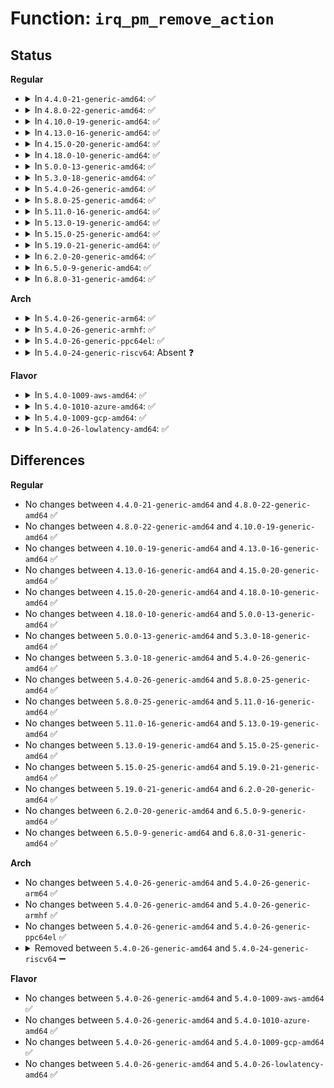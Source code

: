 # Function: <code>irq_pm_remove_action</code>

## Status
<b>Regular</b>
<ul>
<li>
<details>
<summary>In <code>4.4.0-21-generic-amd64</code>: ✅</summary>

```c
void irq_pm_remove_action(struct irq_desc * desc, struct irqaction * action)
```

```json
{
  "name": "irq_pm_remove_action",
  "collision_type": "Unique Global",
  "inline_type": "No",
  "funcs": [
    {
      "addr": 18446744071579773488,
      "name": "irq_pm_remove_action",
      "external": true,
      "loc": "kernel/irq/pm.c:58",
      "file": "kernel/irq/pm.c",
      "inline": "seen, unknown",
      "caller_inline": [],
      "caller_func": [
        "kernel/irq/manage.c:__free_irq"
      ]
    }
  ],
  "symbols": [
    {
      "addr": 18446744071579773488,
      "name": "irq_pm_remove_action",
      "section": ".text",
      "bind": "STB_GLOBAL",
      "size": 64
    }
  ]
}
```
</details>
</li>
<li>
<details>
<summary>In <code>4.8.0-22-generic-amd64</code>: ✅</summary>

```c
void irq_pm_remove_action(struct irq_desc * desc, struct irqaction * action)
```

```json
{
  "name": "irq_pm_remove_action",
  "collision_type": "Unique Global",
  "inline_type": "No",
  "funcs": [
    {
      "addr": 18446744071579796672,
      "name": "irq_pm_remove_action",
      "external": true,
      "loc": "kernel/irq/pm.c:58",
      "file": "kernel/irq/pm.c",
      "inline": "seen, unknown",
      "caller_inline": [],
      "caller_func": [
        "kernel/irq/manage.c:__free_irq"
      ]
    }
  ],
  "symbols": [
    {
      "addr": 18446744071579796672,
      "name": "irq_pm_remove_action",
      "section": ".text",
      "bind": "STB_GLOBAL",
      "size": 64
    }
  ]
}
```
</details>
</li>
<li>
<details>
<summary>In <code>4.10.0-19-generic-amd64</code>: ✅</summary>

```c
void irq_pm_remove_action(struct irq_desc * desc, struct irqaction * action)
```

```json
{
  "name": "irq_pm_remove_action",
  "collision_type": "Unique Global",
  "inline_type": "No",
  "funcs": [
    {
      "addr": 18446744071579823856,
      "name": "irq_pm_remove_action",
      "external": true,
      "loc": "kernel/irq/pm.c:58",
      "file": "kernel/irq/pm.c",
      "inline": "seen, unknown",
      "caller_inline": [],
      "caller_func": [
        "kernel/irq/manage.c:__free_irq"
      ]
    }
  ],
  "symbols": [
    {
      "addr": 18446744071579823856,
      "name": "irq_pm_remove_action",
      "section": ".text",
      "bind": "STB_GLOBAL",
      "size": 64
    }
  ]
}
```
</details>
</li>
<li>
<details>
<summary>In <code>4.13.0-16-generic-amd64</code>: ✅</summary>

```c
void irq_pm_remove_action(struct irq_desc * desc, struct irqaction * action)
```

```json
{
  "name": "irq_pm_remove_action",
  "collision_type": "Unique Global",
  "inline_type": "No",
  "funcs": [
    {
      "addr": 18446744071579823392,
      "name": "irq_pm_remove_action",
      "external": true,
      "loc": "kernel/irq/pm.c:58",
      "file": "kernel/irq/pm.c",
      "inline": "seen, unknown",
      "caller_inline": [],
      "caller_func": [
        "kernel/irq/manage.c:__free_irq"
      ]
    }
  ],
  "symbols": [
    {
      "addr": 18446744071579823392,
      "name": "irq_pm_remove_action",
      "section": ".text",
      "bind": "STB_GLOBAL",
      "size": 64
    }
  ]
}
```
</details>
</li>
<li>
<details>
<summary>In <code>4.15.0-20-generic-amd64</code>: ✅</summary>

```c
void irq_pm_remove_action(struct irq_desc * desc, struct irqaction * action)
```

```json
{
  "name": "irq_pm_remove_action",
  "collision_type": "Unique Global",
  "inline_type": "No",
  "funcs": [
    {
      "addr": 18446744071579858896,
      "name": "irq_pm_remove_action",
      "external": true,
      "loc": "kernel/irq/pm.c:58",
      "file": "kernel/irq/pm.c",
      "inline": "seen, unknown",
      "caller_inline": [],
      "caller_func": [
        "kernel/irq/manage.c:__free_irq"
      ]
    }
  ],
  "symbols": [
    {
      "addr": 18446744071579858896,
      "name": "irq_pm_remove_action",
      "section": ".text",
      "bind": "STB_GLOBAL",
      "size": 64
    }
  ]
}
```
</details>
</li>
<li>
<details>
<summary>In <code>4.18.0-10-generic-amd64</code>: ✅</summary>

```c
void irq_pm_remove_action(struct irq_desc * desc, struct irqaction * action)
```

```json
{
  "name": "irq_pm_remove_action",
  "collision_type": "Unique Global",
  "inline_type": "No",
  "funcs": [
    {
      "addr": 18446744071579892528,
      "name": "irq_pm_remove_action",
      "external": true,
      "loc": "kernel/irq/pm.c:57",
      "file": "kernel/irq/pm.c",
      "inline": "seen, unknown",
      "caller_inline": [],
      "caller_func": [
        "kernel/irq/manage.c:__free_irq"
      ]
    }
  ],
  "symbols": [
    {
      "addr": 18446744071579892528,
      "name": "irq_pm_remove_action",
      "section": ".text",
      "bind": "STB_GLOBAL",
      "size": 64
    }
  ]
}
```
</details>
</li>
<li>
<details>
<summary>In <code>5.0.0-13-generic-amd64</code>: ✅</summary>

```c
void irq_pm_remove_action(struct irq_desc * desc, struct irqaction * action)
```

```json
{
  "name": "irq_pm_remove_action",
  "collision_type": "Unique Global",
  "inline_type": "No",
  "funcs": [
    {
      "addr": 18446744071579939600,
      "name": "irq_pm_remove_action",
      "external": true,
      "loc": "kernel/irq/pm.c:57",
      "file": "kernel/irq/pm.c",
      "inline": "seen, unknown",
      "caller_inline": [],
      "caller_func": [
        "kernel/irq/manage.c:__free_irq"
      ]
    }
  ],
  "symbols": [
    {
      "addr": 18446744071579939600,
      "name": "irq_pm_remove_action",
      "section": ".text",
      "bind": "STB_GLOBAL",
      "size": 64
    }
  ]
}
```
</details>
</li>
<li>
<details>
<summary>In <code>5.3.0-18-generic-amd64</code>: ✅</summary>

```c
void irq_pm_remove_action(struct irq_desc * desc, struct irqaction * action)
```

```json
{
  "name": "irq_pm_remove_action",
  "collision_type": "Unique Global",
  "inline_type": "No",
  "funcs": [
    {
      "addr": 18446744071579978224,
      "name": "irq_pm_remove_action",
      "external": true,
      "loc": "kernel/irq/pm.c:57",
      "file": "kernel/irq/pm.c",
      "inline": "seen, unknown",
      "caller_inline": [],
      "caller_func": [
        "kernel/irq/manage.c:__cleanup_nmi",
        "kernel/irq/manage.c:__free_irq"
      ]
    }
  ],
  "symbols": [
    {
      "addr": 18446744071579978224,
      "name": "irq_pm_remove_action",
      "section": ".text",
      "bind": "STB_GLOBAL",
      "size": 64
    }
  ]
}
```
</details>
</li>
<li>
<details>
<summary>In <code>5.4.0-26-generic-amd64</code>: ✅</summary>

```c
void irq_pm_remove_action(struct irq_desc * desc, struct irqaction * action)
```

```json
{
  "name": "irq_pm_remove_action",
  "collision_type": "Unique Global",
  "inline_type": "No",
  "funcs": [
    {
      "addr": 18446744071580027728,
      "name": "irq_pm_remove_action",
      "external": true,
      "loc": "kernel/irq/pm.c:57",
      "file": "kernel/irq/pm.c",
      "inline": "seen, unknown",
      "caller_inline": [],
      "caller_func": [
        "kernel/irq/manage.c:__cleanup_nmi",
        "kernel/irq/manage.c:__free_irq"
      ]
    }
  ],
  "symbols": [
    {
      "addr": 18446744071580027728,
      "name": "irq_pm_remove_action",
      "section": ".text",
      "bind": "STB_GLOBAL",
      "size": 64
    }
  ]
}
```
</details>
</li>
<li>
<details>
<summary>In <code>5.8.0-25-generic-amd64</code>: ✅</summary>

```c
void irq_pm_remove_action(struct irq_desc * desc, struct irqaction * action)
```

```json
{
  "name": "irq_pm_remove_action",
  "collision_type": "Unique Global",
  "inline_type": "No",
  "funcs": [
    {
      "addr": 18446744071580078368,
      "name": "irq_pm_remove_action",
      "external": true,
      "loc": "kernel/irq/pm.c:57",
      "file": "kernel/irq/pm.c",
      "inline": "seen, unknown",
      "caller_inline": [],
      "caller_func": [
        "kernel/irq/manage.c:__cleanup_nmi",
        "kernel/irq/manage.c:__free_irq"
      ]
    }
  ],
  "symbols": [
    {
      "addr": 18446744071580078368,
      "name": "irq_pm_remove_action",
      "section": ".text",
      "bind": "STB_GLOBAL",
      "size": 64
    }
  ]
}
```
</details>
</li>
<li>
<details>
<summary>In <code>5.11.0-16-generic-amd64</code>: ✅</summary>

```c
void irq_pm_remove_action(struct irq_desc * desc, struct irqaction * action)
```

```json
{
  "name": "irq_pm_remove_action",
  "collision_type": "Unique Global",
  "inline_type": "No",
  "funcs": [
    {
      "addr": 18446744071580060544,
      "name": "irq_pm_remove_action",
      "external": true,
      "loc": "kernel/irq/pm.c:57",
      "file": "kernel/irq/pm.c",
      "inline": "seen, unknown",
      "caller_inline": [],
      "caller_func": [
        "kernel/irq/manage.c:__cleanup_nmi",
        "kernel/irq/manage.c:__free_irq"
      ]
    }
  ],
  "symbols": [
    {
      "addr": 18446744071580060544,
      "name": "irq_pm_remove_action",
      "section": ".text",
      "bind": "STB_GLOBAL",
      "size": 64
    }
  ]
}
```
</details>
</li>
<li>
<details>
<summary>In <code>5.13.0-19-generic-amd64</code>: ✅</summary>

```c
void irq_pm_remove_action(struct irq_desc * desc, struct irqaction * action)
```

```json
{
  "name": "irq_pm_remove_action",
  "collision_type": "Unique Global",
  "inline_type": "No",
  "funcs": [
    {
      "addr": 18446744071580061184,
      "name": "irq_pm_remove_action",
      "external": true,
      "loc": "kernel/irq/pm.c:57",
      "file": "kernel/irq/pm.c",
      "inline": "seen, unknown",
      "caller_inline": [],
      "caller_func": [
        "kernel/irq/manage.c:__cleanup_nmi",
        "kernel/irq/manage.c:__free_irq"
      ]
    }
  ],
  "symbols": [
    {
      "addr": 18446744071580061184,
      "name": "irq_pm_remove_action",
      "section": ".text",
      "bind": "STB_GLOBAL",
      "size": 64
    }
  ]
}
```
</details>
</li>
<li>
<details>
<summary>In <code>5.15.0-25-generic-amd64</code>: ✅</summary>

```c
void irq_pm_remove_action(struct irq_desc * desc, struct irqaction * action)
```

```json
{
  "name": "irq_pm_remove_action",
  "collision_type": "Unique Global",
  "inline_type": "No",
  "funcs": [
    {
      "addr": 18446744071580193760,
      "name": "irq_pm_remove_action",
      "external": true,
      "loc": "kernel/irq/pm.c:57",
      "file": "kernel/irq/pm.c",
      "inline": "seen, unknown",
      "caller_inline": [],
      "caller_func": [
        "kernel/irq/manage.c:__cleanup_nmi",
        "kernel/irq/manage.c:__free_irq"
      ]
    }
  ],
  "symbols": [
    {
      "addr": 18446744071580193760,
      "name": "irq_pm_remove_action",
      "section": ".text",
      "bind": "STB_GLOBAL",
      "size": 64
    }
  ]
}
```
</details>
</li>
<li>
<details>
<summary>In <code>5.19.0-21-generic-amd64</code>: ✅</summary>

```c
void irq_pm_remove_action(struct irq_desc * desc, struct irqaction * action)
```

```json
{
  "name": "irq_pm_remove_action",
  "collision_type": "Unique Global",
  "inline_type": "No",
  "funcs": [
    {
      "addr": 18446744071580344176,
      "name": "irq_pm_remove_action",
      "external": true,
      "loc": "kernel/irq/pm.c:57",
      "file": "kernel/irq/pm.c",
      "inline": "seen, unknown",
      "caller_inline": [],
      "caller_func": [
        "kernel/irq/manage.c:__cleanup_nmi",
        "kernel/irq/manage.c:__free_irq"
      ]
    }
  ],
  "symbols": [
    {
      "addr": 18446744071580344176,
      "name": "irq_pm_remove_action",
      "section": ".text",
      "bind": "STB_GLOBAL",
      "size": 84
    }
  ]
}
```
</details>
</li>
<li>
<details>
<summary>In <code>6.2.0-20-generic-amd64</code>: ✅</summary>

```c
void irq_pm_remove_action(struct irq_desc * desc, struct irqaction * action)
```

```json
{
  "name": "irq_pm_remove_action",
  "collision_type": "Unique Global",
  "inline_type": "No",
  "funcs": [
    {
      "addr": 18446744071580561552,
      "name": "irq_pm_remove_action",
      "external": true,
      "loc": "kernel/irq/pm.c:57",
      "file": "kernel/irq/pm.c",
      "inline": "seen, unknown",
      "caller_inline": [],
      "caller_func": [
        "kernel/irq/manage.c:__cleanup_nmi",
        "kernel/irq/manage.c:__free_irq"
      ]
    }
  ],
  "symbols": [
    {
      "addr": 18446744071580561552,
      "name": "irq_pm_remove_action",
      "section": ".text",
      "bind": "STB_GLOBAL",
      "size": 84
    }
  ]
}
```
</details>
</li>
<li>
<details>
<summary>In <code>6.5.0-9-generic-amd64</code>: ✅</summary>

```c
void irq_pm_remove_action(struct irq_desc * desc, struct irqaction * action)
```

```json
{
  "name": "irq_pm_remove_action",
  "collision_type": "Unique Global",
  "inline_type": "No",
  "funcs": [
    {
      "addr": 18446744071580635024,
      "name": "irq_pm_remove_action",
      "external": true,
      "loc": "kernel/irq/pm.c:57",
      "file": "kernel/irq/pm.c",
      "inline": "seen, unknown",
      "caller_inline": [],
      "caller_func": [
        "kernel/irq/manage.c:__cleanup_nmi",
        "kernel/irq/manage.c:__free_irq"
      ]
    }
  ],
  "symbols": [
    {
      "addr": 18446744071580635024,
      "name": "irq_pm_remove_action",
      "section": ".text",
      "bind": "STB_GLOBAL",
      "size": 84
    }
  ]
}
```
</details>
</li>
<li>
<details>
<summary>In <code>6.8.0-31-generic-amd64</code>: ✅</summary>

```c
void irq_pm_remove_action(struct irq_desc * desc, struct irqaction * action)
```

```json
{
  "name": "irq_pm_remove_action",
  "collision_type": "Unique Global",
  "inline_type": "No",
  "funcs": [
    {
      "addr": 18446744071580700176,
      "name": "irq_pm_remove_action",
      "external": true,
      "loc": "kernel/irq/pm.c:57",
      "file": "kernel/irq/pm.c",
      "inline": "seen, unknown",
      "caller_inline": [],
      "caller_func": [
        "kernel/irq/manage.c:__cleanup_nmi",
        "kernel/irq/manage.c:__free_irq"
      ]
    }
  ],
  "symbols": [
    {
      "addr": 18446744071580700176,
      "name": "irq_pm_remove_action",
      "section": ".text",
      "bind": "STB_GLOBAL",
      "size": 84
    }
  ]
}
```
</details>
</li>
</ul>
<b>Arch</b>
<ul>
<li>
<details>
<summary>In <code>5.4.0-26-generic-arm64</code>: ✅</summary>

```c
void irq_pm_remove_action(struct irq_desc * desc, struct irqaction * action)
```

```json
{
  "name": "irq_pm_remove_action",
  "collision_type": "Unique Global",
  "inline_type": "No",
  "funcs": [
    {
      "addr": 18446603336491232072,
      "name": "irq_pm_remove_action",
      "external": true,
      "loc": "kernel/irq/pm.c:57",
      "file": "kernel/irq/pm.c",
      "inline": "seen, unknown",
      "caller_inline": [],
      "caller_func": [
        "kernel/irq/manage.c:__cleanup_nmi",
        "kernel/irq/manage.c:__free_irq"
      ]
    }
  ],
  "symbols": [
    {
      "addr": 18446603336491232072,
      "name": "irq_pm_remove_action",
      "section": ".text",
      "bind": "STB_GLOBAL",
      "size": 120
    }
  ]
}
```
</details>
</li>
<li>
<details>
<summary>In <code>5.4.0-26-generic-armhf</code>: ✅</summary>

```c
void irq_pm_remove_action(struct irq_desc * desc, struct irqaction * action)
```

```json
{
  "name": "irq_pm_remove_action",
  "collision_type": "Unique Global",
  "inline_type": "No",
  "funcs": [
    {
      "addr": 3225245628,
      "name": "irq_pm_remove_action",
      "external": true,
      "loc": "kernel/irq/pm.c:57",
      "file": "kernel/irq/pm.c",
      "inline": "seen, unknown",
      "caller_inline": [],
      "caller_func": [
        "kernel/irq/manage.c:__cleanup_nmi",
        "kernel/irq/manage.c:__free_irq"
      ]
    }
  ],
  "symbols": [
    {
      "addr": 3225245628,
      "name": "irq_pm_remove_action",
      "section": ".text",
      "bind": "STB_GLOBAL",
      "size": 100
    }
  ]
}
```
</details>
</li>
<li>
<details>
<summary>In <code>5.4.0-26-generic-ppc64el</code>: ✅</summary>

```c
void irq_pm_remove_action(struct irq_desc * desc, struct irqaction * action)
```

```json
{
  "name": "irq_pm_remove_action",
  "collision_type": "Unique Global",
  "inline_type": "No",
  "funcs": [
    {
      "addr": 13835058055284134784,
      "name": "irq_pm_remove_action",
      "external": true,
      "loc": "kernel/irq/pm.c:57",
      "file": "kernel/irq/pm.c",
      "inline": "seen, unknown",
      "caller_inline": [],
      "caller_func": [
        "kernel/irq/manage.c:__cleanup_nmi",
        "kernel/irq/manage.c:__free_irq"
      ]
    }
  ],
  "symbols": [
    {
      "addr": 13835058055284134784,
      "name": "irq_pm_remove_action",
      "section": ".text",
      "bind": "STB_GLOBAL",
      "size": 104
    }
  ]
}
```
</details>
</li>
<li>
<details>
<summary>In <code>5.4.0-24-generic-riscv64</code>: Absent ❓</summary>

```json
{
  "name": "irq_pm_remove_action",
  "collision_type": "Unique Static",
  "inline_type": "Full",
  "funcs": [
    {
      "addr": 0,
      "name": "irq_pm_remove_action",
      "external": false,
      "loc": "kernel/irq/internals.h:281",
      "file": "kernel/irq/manage.c",
      "inline": "declared, inlined",
      "caller_inline": [],
      "caller_func": []
    }
  ],
  "symbols": []
}
```
</details>
</li>
</ul>
<b>Flavor</b>
<ul>
<li>
<details>
<summary>In <code>5.4.0-1009-aws-amd64</code>: ✅</summary>

```c
void irq_pm_remove_action(struct irq_desc * desc, struct irqaction * action)
```

```json
{
  "name": "irq_pm_remove_action",
  "collision_type": "Unique Global",
  "inline_type": "No",
  "funcs": [
    {
      "addr": 18446744071579996464,
      "name": "irq_pm_remove_action",
      "external": true,
      "loc": "kernel/irq/pm.c:57",
      "file": "kernel/irq/pm.c",
      "inline": "seen, unknown",
      "caller_inline": [],
      "caller_func": [
        "kernel/irq/manage.c:__cleanup_nmi",
        "kernel/irq/manage.c:__free_irq"
      ]
    }
  ],
  "symbols": [
    {
      "addr": 18446744071579996464,
      "name": "irq_pm_remove_action",
      "section": ".text",
      "bind": "STB_GLOBAL",
      "size": 64
    }
  ]
}
```
</details>
</li>
<li>
<details>
<summary>In <code>5.4.0-1010-azure-amd64</code>: ✅</summary>

```c
void irq_pm_remove_action(struct irq_desc * desc, struct irqaction * action)
```

```json
{
  "name": "irq_pm_remove_action",
  "collision_type": "Unique Global",
  "inline_type": "No",
  "funcs": [
    {
      "addr": 18446744071579935136,
      "name": "irq_pm_remove_action",
      "external": true,
      "loc": "kernel/irq/pm.c:57",
      "file": "kernel/irq/pm.c",
      "inline": "seen, unknown",
      "caller_inline": [],
      "caller_func": [
        "kernel/irq/manage.c:__cleanup_nmi",
        "kernel/irq/manage.c:__free_irq"
      ]
    }
  ],
  "symbols": [
    {
      "addr": 18446744071579935136,
      "name": "irq_pm_remove_action",
      "section": ".text",
      "bind": "STB_GLOBAL",
      "size": 64
    }
  ]
}
```
</details>
</li>
<li>
<details>
<summary>In <code>5.4.0-1009-gcp-amd64</code>: ✅</summary>

```c
void irq_pm_remove_action(struct irq_desc * desc, struct irqaction * action)
```

```json
{
  "name": "irq_pm_remove_action",
  "collision_type": "Unique Global",
  "inline_type": "No",
  "funcs": [
    {
      "addr": 18446744071579988000,
      "name": "irq_pm_remove_action",
      "external": true,
      "loc": "kernel/irq/pm.c:57",
      "file": "kernel/irq/pm.c",
      "inline": "seen, unknown",
      "caller_inline": [],
      "caller_func": [
        "kernel/irq/manage.c:__cleanup_nmi",
        "kernel/irq/manage.c:__free_irq"
      ]
    }
  ],
  "symbols": [
    {
      "addr": 18446744071579988000,
      "name": "irq_pm_remove_action",
      "section": ".text",
      "bind": "STB_GLOBAL",
      "size": 64
    }
  ]
}
```
</details>
</li>
<li>
<details>
<summary>In <code>5.4.0-26-lowlatency-amd64</code>: ✅</summary>

```c
void irq_pm_remove_action(struct irq_desc * desc, struct irqaction * action)
```

```json
{
  "name": "irq_pm_remove_action",
  "collision_type": "Unique Global",
  "inline_type": "No",
  "funcs": [
    {
      "addr": 18446744071580034736,
      "name": "irq_pm_remove_action",
      "external": true,
      "loc": "kernel/irq/pm.c:57",
      "file": "kernel/irq/pm.c",
      "inline": "seen, unknown",
      "caller_inline": [],
      "caller_func": [
        "kernel/irq/manage.c:__cleanup_nmi",
        "kernel/irq/manage.c:__free_irq"
      ]
    }
  ],
  "symbols": [
    {
      "addr": 18446744071580034736,
      "name": "irq_pm_remove_action",
      "section": ".text",
      "bind": "STB_GLOBAL",
      "size": 64
    }
  ]
}
```
</details>
</li>
</ul>

## Differences
<b>Regular</b>
<ul>
<li>
No changes between <code>4.4.0-21-generic-amd64</code> and <code>4.8.0-22-generic-amd64</code> ✅
</li>
<li>
No changes between <code>4.8.0-22-generic-amd64</code> and <code>4.10.0-19-generic-amd64</code> ✅
</li>
<li>
No changes between <code>4.10.0-19-generic-amd64</code> and <code>4.13.0-16-generic-amd64</code> ✅
</li>
<li>
No changes between <code>4.13.0-16-generic-amd64</code> and <code>4.15.0-20-generic-amd64</code> ✅
</li>
<li>
No changes between <code>4.15.0-20-generic-amd64</code> and <code>4.18.0-10-generic-amd64</code> ✅
</li>
<li>
No changes between <code>4.18.0-10-generic-amd64</code> and <code>5.0.0-13-generic-amd64</code> ✅
</li>
<li>
No changes between <code>5.0.0-13-generic-amd64</code> and <code>5.3.0-18-generic-amd64</code> ✅
</li>
<li>
No changes between <code>5.3.0-18-generic-amd64</code> and <code>5.4.0-26-generic-amd64</code> ✅
</li>
<li>
No changes between <code>5.4.0-26-generic-amd64</code> and <code>5.8.0-25-generic-amd64</code> ✅
</li>
<li>
No changes between <code>5.8.0-25-generic-amd64</code> and <code>5.11.0-16-generic-amd64</code> ✅
</li>
<li>
No changes between <code>5.11.0-16-generic-amd64</code> and <code>5.13.0-19-generic-amd64</code> ✅
</li>
<li>
No changes between <code>5.13.0-19-generic-amd64</code> and <code>5.15.0-25-generic-amd64</code> ✅
</li>
<li>
No changes between <code>5.15.0-25-generic-amd64</code> and <code>5.19.0-21-generic-amd64</code> ✅
</li>
<li>
No changes between <code>5.19.0-21-generic-amd64</code> and <code>6.2.0-20-generic-amd64</code> ✅
</li>
<li>
No changes between <code>6.2.0-20-generic-amd64</code> and <code>6.5.0-9-generic-amd64</code> ✅
</li>
<li>
No changes between <code>6.5.0-9-generic-amd64</code> and <code>6.8.0-31-generic-amd64</code> ✅
</li>
</ul>
<b>Arch</b>
<ul>
<li>
No changes between <code>5.4.0-26-generic-amd64</code> and <code>5.4.0-26-generic-arm64</code> ✅
</li>
<li>
No changes between <code>5.4.0-26-generic-amd64</code> and <code>5.4.0-26-generic-armhf</code> ✅
</li>
<li>
No changes between <code>5.4.0-26-generic-amd64</code> and <code>5.4.0-26-generic-ppc64el</code> ✅
</li>
<li>
<details>
<summary>Removed between <code>5.4.0-26-generic-amd64</code> and <code>5.4.0-24-generic-riscv64</code> ➖</summary>

```c
void irq_pm_remove_action(struct irq_desc * desc, struct irqaction * action)
```
</details>
</li>
</ul>
<b>Flavor</b>
<ul>
<li>
No changes between <code>5.4.0-26-generic-amd64</code> and <code>5.4.0-1009-aws-amd64</code> ✅
</li>
<li>
No changes between <code>5.4.0-26-generic-amd64</code> and <code>5.4.0-1010-azure-amd64</code> ✅
</li>
<li>
No changes between <code>5.4.0-26-generic-amd64</code> and <code>5.4.0-1009-gcp-amd64</code> ✅
</li>
<li>
No changes between <code>5.4.0-26-generic-amd64</code> and <code>5.4.0-26-lowlatency-amd64</code> ✅
</li>
</ul>
